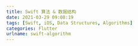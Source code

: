 ```yaml
---
title: Swift 算法 & 数据结构
date: 2021-03-29 09:08:19
tags: [Swift, iOS, Data Structures, Algorithms]
categories: Flutter
urlname: swift-algorithm
---
```

